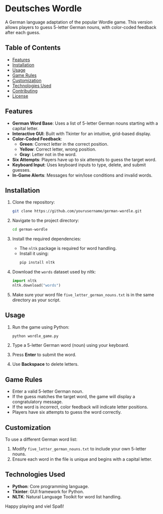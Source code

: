 # Deutsches Wordle

A German language adaptation of the popular Wordle game. This version allows players to guess 5-letter German nouns, with color-coded feedback after each guess.

## Table of Contents
- [Features](#features)
- [Installation](#installation)
- [Usage](#usage)
- [Game Rules](#game-rules)
- [Customization](#customization)
- [Technologies Used](#technologies-used)
- [Contributing](#contributing)
- [License](#license)

## Features
- **German Word Base**: Uses a list of 5-letter German nouns starting with a capital letter.
- **Interactive GUI**: Built with Tkinter for an intuitive, grid-based display.
- **Color-Coded Feedback**:
  - **Green**: Correct letter in the correct position.
  - **Yellow**: Correct letter, wrong position.
  - **Gray**: Letter not in the word.
- **Six Attempts**: Players have up to six attempts to guess the target word.
- **Keyboard Input**: Uses keyboard inputs to type, delete, and submit guesses.
- **In-Game Alerts**: Messages for win/lose conditions and invalid words.

## Installation
1. Clone the repository:
   ```bash
   git clone https://github.com/yourusername/german-wordle.git
   ```
2. Navigate to the project directory:
   ```bash
   cd german-wordle
   ```
3. Install the required dependencies:
   - The `nltk` package is required for word handling.
   - Install it using:
     ```bash
     pip install nltk
     ```

4. Download the `words` dataset used by nltk:
   ```python
   import nltk
   nltk.download("words")
   ```

5. Make sure your word file `five_letter_german_nouns.txt` is in the same directory as your script.

## Usage
1. Run the game using Python:
   ```bash
   python wordle_game.py
   ```

2. Type a 5-letter German word (noun) using your keyboard.
3. Press **Enter** to submit the word.
4. Use **Backspace** to delete letters.

## Game Rules
- Enter a valid 5-letter German noun.
- If the guess matches the target word, the game will display a congratulatory message.
- If the word is incorrect, color feedback will indicate letter positions.
- Players have six attempts to guess the word correctly.

## Customization
To use a different German word list:
1. Modify `five_letter_german_nouns.txt` to include your own 5-letter nouns.
2. Ensure each word in the file is unique and begins with a capital letter.

## Technologies Used
- **Python**: Core programming language.
- **Tkinter**: GUI framework for Python.
- **NLTK**: Natural Language Toolkit for word list handling.

Happy playing and viel Spaß!